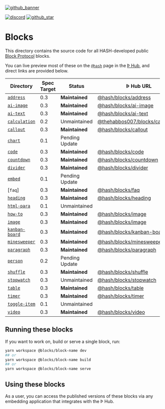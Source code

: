[github_banner]: https://hash.dev/?utm_medium=organic&utm_source=github_readme_hash-repo_blocks
[github_star]: https://github.com/hashintel/hash/tree/main/blocks#
[discord]: https://hash.ai/discord?utm_medium=organic&utm_source=github_readme_hash-repo_blocks
[`address`]: address
[`ai-image`]: ai-image
[`ai-text`]: ai-text
[`calculation`]: calculation
[`callout`]: callout
[`chart`]: chart
[`code`]: code
[`countdown`]: countdown
[`divider`]: divider
[`embed`]: embed
[`heading`]: heading
[`html-para`]: html-para
[`how-to`]: how-to
[`image`]: image
[`kanban-board`]: kanban-board
[`minesweeper`]: minesweeper
[`paragraph`]: paragraph
[`person`]: person
[`shuffle`]: shuffle
[`stopwatch`]: stopwatch
[`table`]: table
[`timer`]: timer
[`toggle-item`]: toggle-item
[`video`]: video

[![github_banner](https://hash.ai/cdn-cgi/imagedelivery/EipKtqu98OotgfhvKf6Eew/5a38c5f3-6474-4b6c-71e6-ecf01914f000/github)][github_banner]

[![discord](https://img.shields.io/discord/840573247803097118)][discord] [![github_star](https://img.shields.io/github/stars/hashintel/hash?label=Star%20on%20GitHub&style=social)][github_star]

# Blocks

This directory contains the source code for all HASH-developed public [Block Protocol](https://blockprotocol.org/) blocks.

You can live preview most of these on the [`@hash`](https://blockprotocol.org/@hash/blocks) page in the [Þ Hub](https://blockprotocol.org/hub), and direct links are provided below.

| Directory        | Spec Target | Status         | Þ Hub URL                                                                                      | Description |
| ---------------- | ----------- | -------------- | ---------------------------------------------------------------------------------------------- | ----------- |
| [`address`]      | 0.3         | **Maintained** | [@hash/blocks/address](https://blockprotocol.org/@hash/blocks/address)                         |             |
| [`ai-image`]     | 0.3         | **Maintained** | [@hash/blocks/ai-image](https://blockprotocol.org/@hash/blocks/ai-image)                       |             |
| [`ai-text`]      | 0.3         | **Maintained** | [@hash/blocks/ai-text](https://blockprotocol.org/@hash/blocks/ai-text)                         |             |
| [`calculation`]  | 0.2         | Unmaintained   | [@thehabbos007/blocks/calculation](https://blockprotocol.org/@thehabbos007/blocks/calculation) |             |
| [`callout`]      | 0.3         | **Maintained** | [@hash/blocks/callout](https://blockprotocol.org/@hash/blocks/callout)                         |             |
| [`chart`]        | 0.1         | Pending Update |                                                                                                |             |
| [`code`]         | 0.3         | **Maintained** | [@hash/blocks/code](https://blockprotocol.org/@hash/blocks/code)                               |             |
| [`countdown`]    | 0.3         | **Maintained** | [@hash/blocks/countdown](https://blockprotocol.org/@hash/blocks/countdown)                     |             |
| [`divider`]      | 0.3         | **Maintained** | [@hash/blocks/divider](https://blockprotocol.org/@hash/blocks/divider)                         |             |
| [`embed`]        | 0.1         | Pending Update |                                                                                                |             |
| [`faq`]          | 0.3         | **Maintained** | [@hash/blocks/faq](https://blockprotocol.org/@hash/blocks/faq)                                 |             |
| [`heading`]      | 0.3         | **Maintained** | [@hash/blocks/heading](https://blockprotocol.org/@hash/blocks/heading)                         |             |
| [`html-para`]    | 0.1         | Unmaintained   |                                                                                                |             |
| [`how-to`]       | 0.3         | **Maintained** | [@hash/blocks/image](https://blockprotocol.org/@hash/blocks/image)                             |             |
| [`image`]        | 0.3         | **Maintained** | [@hash/blocks/image](https://blockprotocol.org/@hash/blocks/image)                             |             |
| [`kanban-board`] | 0.3         | **Maintained** | [@hash/blocks/kanban-board](https://blockprotocol.org/@hash/blocks/kanban-board)               |             |
| [`minesweeper`]  | 0.3         | **Maintained** | [@hash/blocks/minesweeper](https://blockprotocol.org/@hash/blocks/minesweeper)                 |             |
| [`paragraph`]    | 0.3         | **Maintained** | [@hash/blocks/paragraph](https://blockprotocol.org/@hash/blocks/paragraph)                     |             |
| [`person`]       | 0.2         | Pending Update |                                                                                                |             |
| [`shuffle`]      | 0.3         | **Maintained** | [@hash/blocks/shuffle](https://blockprotocol.org/@hash/blocks/shuffle)                         |             |
| [`stopwatch`]    | 0.3         | Unmaintained   | [@hash/blocks/stopwatch](https://blockprotocol.org/@hash/blocks/stopwatch)                     |             |
| [`table`]        | 0.3         | **Maintained** | [@hash/blocks/table](https://blockprotocol.org/@hash/blocks/table)                             |             |
| [`timer`]        | 0.3         | **Maintained** | [@hash/blocks/timer](https://blockprotocol.org/@hash/blocks/timer)                             |             |
| [`toggle-item`]  | 0.1         | Unmaintained   |                                                                                                |             |
| [`video`]        | 0.3         | **Maintained** | [@hash/blocks/video](https://blockprotocol.org/@hash/blocks/video)                             |             |

## Running these blocks

If you want to work on, build or serve a single block, run:

```sh
yarn workspace @blocks/block-name dev
## or
yarn workspace @blocks/block-name build
## or
yarn workspace @blocks/block-name serve
```

## Using these blocks

As a user, you can access the published versions of these blocks via any embedding application that integrates with the Þ Hub.
